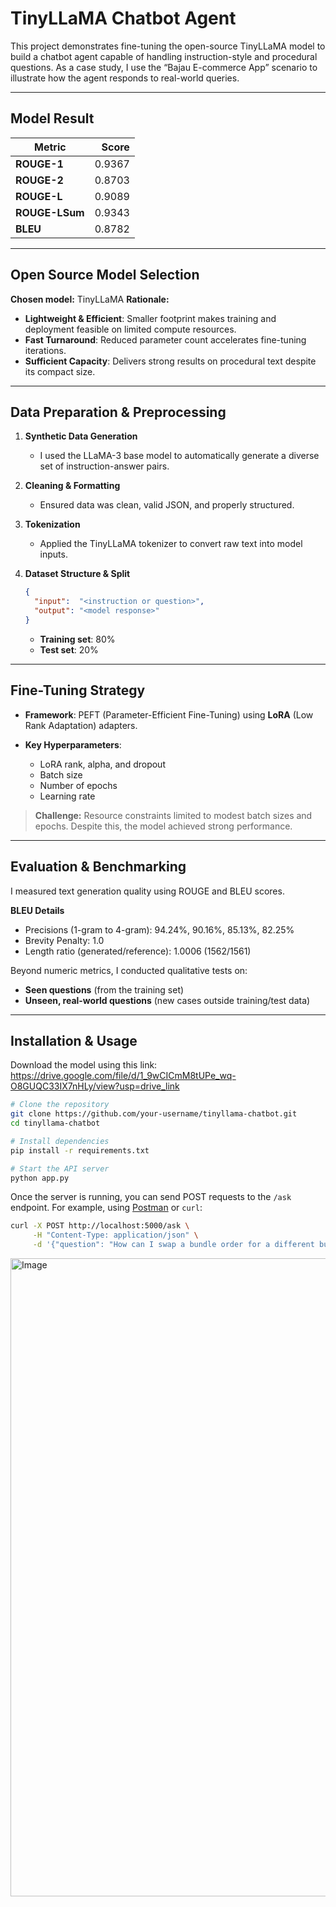 # TinyLLaMA Chatbot Agent

This project demonstrates fine-tuning the open-source TinyLLaMA model to build a chatbot agent capable of handling instruction-style and procedural questions. As a case study, I use the “Bajau E-commerce App” scenario to illustrate how the agent responds to real-world queries.

---

## Model Result
| Metric         |  Score |
| -------------- | -----: |
| **ROUGE-1**    | 0.9367 |
| **ROUGE-2**    | 0.8703 |
| **ROUGE-L**    | 0.9089 |
| **ROUGE-LSum** | 0.9343 |
| **BLEU**       | 0.8782 |

---

## Open Source Model Selection

**Chosen model:** TinyLLaMA
**Rationale:**

* **Lightweight & Efficient**: Smaller footprint makes training and deployment feasible on limited compute resources.
* **Fast Turnaround**: Reduced parameter count accelerates fine-tuning iterations.
* **Sufficient Capacity**: Delivers strong results on procedural text despite its compact size.

---

## Data Preparation & Preprocessing

1. **Synthetic Data Generation**

   * I used the LLaMA-3 base model to automatically generate a diverse set of instruction-answer pairs.

2. **Cleaning & Formatting**

   * Ensured data was clean, valid JSON, and properly structured.

3. **Tokenization**

   * Applied the TinyLLaMA tokenizer to convert raw text into model inputs.

4. **Dataset Structure & Split**

   ```json
   {
     "input":  "<instruction or question>",
     "output": "<model response>"
   }
   ```

   * **Training set**: 80%
   * **Test set**: 20%

---

## Fine-Tuning Strategy

* **Framework**: PEFT (Parameter-Efficient Fine-Tuning) using **LoRA** (Low Rank Adaptation) adapters.
* **Key Hyperparameters**:

  * LoRA rank, alpha, and dropout
  * Batch size
  * Number of epochs
  * Learning rate

> **Challenge:** Resource constraints limited to modest batch sizes and epochs. Despite this, the model achieved strong performance.

---

## Evaluation & Benchmarking

I measured text generation quality using ROUGE and BLEU scores.

**BLEU Details**

* Precisions (1-gram to 4-gram): 94.24%, 90.16%, 85.13%, 82.25%
* Brevity Penalty: 1.0
* Length ratio (generated/reference): 1.0006 (1562/1561)

Beyond numeric metrics, I conducted qualitative tests on:

* **Seen questions** (from the training set)
* **Unseen, real-world questions** (new cases outside training/test data)

---

## Installation & Usage

Download the model using this link: https://drive.google.com/file/d/1_9wCICmM8tUPe_wq-O8GUQC33IX7nHLy/view?usp=drive_link
```bash
# Clone the repository
git clone https://github.com/your-username/tinyllama-chatbot.git
cd tinyllama-chatbot

# Install dependencies
pip install -r requirements.txt

# Start the API server
python app.py
```

Once the server is running, you can send POST requests to the `/ask` endpoint.
For example, using [Postman](https://www.postman.com/) or `curl`:

```bash
curl -X POST http://localhost:5000/ask \
     -H "Content-Type: application/json" \
     -d '{"question": "How can I swap a bundle order for a different bundle in the Bajau E-Commerce mobile app?"}'
```
<img width="1919" height="1021" alt="Image" src="https://github.com/user-attachments/assets/046620d8-8563-48a3-ae2f-61ea5cd845cf" />


